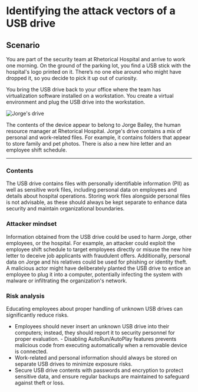 # Identifying the attack vectors of a USB drive

## Scenario
You are part of the security team at Rhetorical Hospital and arrive to work one morning. On the ground of the parking lot, you find a USB stick with the hospital's logo printed on it. There’s no one else around who might have dropped it, so you decide to pick it up out of curiosity.

You bring the USB drive back to your office where the team has virtualization software installed on a workstation. You create a virtual environment and plug the USB drive into the workstation. 

![Jorge's drive](https://github.com/user-attachments/assets/e6bbdc4e-a012-4647-8a5f-0ad7db994e4b)

The contents of the device appear to belong to Jorge Bailey, the human resource manager at Rhetorical Hospital.
Jorge's drive contains a mix of personal and work-related files. For example, it contains folders that appear to store family and pet photos. There is also a new hire letter and an employee shift schedule.

---

### Contents
The USB drive contains files with personally identifiable information (PII) as well as sensitive work files, including personal data on employees and details about hospital operations. 
Storing work files alongside personal files is not advisable, as these should always be kept separate to enhance data security and maintain organizational boundaries. 

### Attacker mindset
Information obtained from the USB drive could be used to harm Jorge, other employees, or the hospital. 
For example, an attacker could exploit the employee shift schedule to target employees directly or misuse the new hire letter to deceive job applicants with fraudulent offers. 
Additionally, personal data on Jorge and his relatives could be used for phishing or identity theft. 
A malicious actor might have deliberately planted the USB drive to entice an employee to plug it into a computer, potentially infecting the system with malware or infiltrating the organization's network. 

### Risk analysis
Educating employees about proper handling of unknown USB drives can significantly reduce risks. 
- Employees should never insert an unknown USB drive into their computers; instead, they should report it to security personnel for proper evaluation. - Disabling AutoRun/AutoPlay features prevents malicious code from executing automatically when a removable device is connected. 
- Work-related and personal information should always be stored on separate USB drives to minimize exposure risks. 
- Secure USB drive contents with passwords and encryption to protect sensitive data, and ensure regular backups are maintained to safeguard against theft or loss.